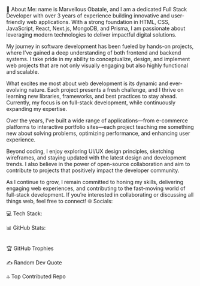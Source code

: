 💫 About Me:
name is Marvellous Obatale, and I am a dedicated Full Stack Developer with over 3 years of experience building innovative and user-friendly web applications. With a strong foundation in HTML, CSS, JavaScript, React, Next.js, MongoDB, and Prisma, I am passionate about leveraging modern technologies to deliver impactful digital solutions.

My journey in software development has been fueled by hands-on projects, where I’ve gained a deep understanding of both frontend and backend systems. I take pride in my ability to conceptualize, design, and implement web projects that are not only visually engaging but also highly functional and scalable.

What excites me most about web development is its dynamic and ever-evolving nature. Each project presents a fresh challenge, and I thrive on learning new libraries, frameworks, and best practices to stay ahead. Currently, my focus is on full-stack development, while continuously expanding my expertise.

Over the years, I’ve built a wide range of applications—from e-commerce platforms to interactive portfolio sites—each project teaching me something new about solving problems, optimizing performance, and enhancing user experience.

Beyond coding, I enjoy exploring UI/UX design principles, sketching wireframes, and staying updated with the latest design and development trends. I also believe in the power of open-source collaboration and aim to contribute to projects that positively impact the developer community.

As I continue to grow, I remain committed to honing my skills, delivering engaging web experiences, and contributing to the fast-moving world of full-stack development. If you’re interested in collaborating or discussing all things web, feel free to connect!
🌐 Socials:
  

💻 Tech Stack:
         

📊 GitHub Stats:
<br/>
<br/>


🏆 GitHub Trophies


✍️ Random Dev Quote


🔝 Top Contributed Repo




<!-- Proudly created with GPRM ( https://gprm.itsvg.in ) -->
